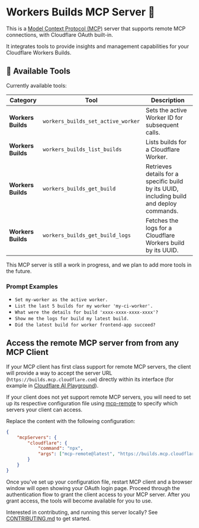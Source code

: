 # Workers Builds MCP Server 🔭

This is a [Model Context Protocol (MCP)](https://modelcontextprotocol.io/introduction) server that supports remote MCP
connections, with Cloudflare OAuth built-in.

It integrates tools to provide insights and management capabilities for your Cloudflare Workers Builds.

## 🔨 Available Tools

Currently available tools:

| **Category**       | **Tool**                           | **Description**                                                                          |
| ------------------ | ---------------------------------- | ---------------------------------------------------------------------------------------- |
| **Workers Builds** | `workers_builds_set_active_worker` | Sets the active Worker ID for subsequent calls.                                          |
| **Workers Builds** | `workers_builds_list_builds`       | Lists builds for a Cloudflare Worker.                                                    |
| **Workers Builds** | `workers_builds_get_build`         | Retrieves details for a specific build by its UUID, including build and deploy commands. |
| **Workers Builds** | `workers_builds_get_build_logs`    | Fetches the logs for a Cloudflare Workers build by its UUID.                             |

This MCP server is still a work in progress, and we plan to add more tools in the future.

### Prompt Examples

- `Set my-worker as the active worker.`
- `List the last 5 builds for my worker 'my-ci-worker'.`
- `What were the details for build 'xxxx-xxxx-xxxx-xxxx'?`
- `Show me the logs for build my latest build.`
- `Did the latest build for worker frontend-app succeed?`

## Access the remote MCP server from from any MCP Client

If your MCP client has first class support for remote MCP servers, the client will provide a way to accept the server URL (`https://builds.mcp.cloudflare.com`) directly within its interface (for example in [Cloudflare AI Playground](https://playground.ai.cloudflare.com/)).

If your client does not yet support remote MCP servers, you will need to set up its respective configuration file using [mcp-remote](https://www.npmjs.com/package/mcp-remote) to specify which servers your client can access.

Replace the content with the following configuration:

```json
{
	"mcpServers": {
		"cloudflare": {
			"command": "npx",
			"args": ["mcp-remote@latest", "https://builds.mcp.cloudflare.com/mcp"]
		}
	}
}
```

Once you've set up your configuration file, restart MCP client and a browser window will open showing your OAuth login page. Proceed through the authentication flow to grant the client access to your MCP server. After you grant access, the tools will become available for you to use.

Interested in contributing, and running this server locally? See [CONTRIBUTING.md](CONTRIBUTING.md) to get started.
